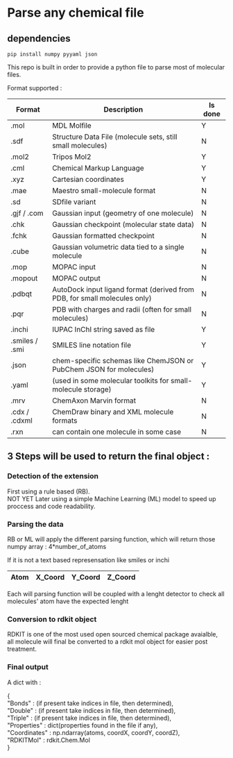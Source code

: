 # Parse any chemical file

## dependencies

```
pip install numpy pyyaml json
```

This repo is built in order to provide a python file to parse most of molecular files.

Format supported : 

| Format        | Description                                                               | Is done |
| --------------|---------------------------------------------------------------------------|----------
|.mol           | MDL Molfile                                                               | Y       |
|.sdf           | Structure Data File (molecule sets, still small molecules)                | N       |
|.mol2          | Tripos Mol2                                                               | Y       |
|.cml           | Chemical Markup Language                                                  | Y       |
|.xyz           | Cartesian coordinates                                                     | Y       |
|.mae           | Maestro small-molecule format                                             | N       |
|.sd            | SDfile variant                                                            | N       |
|.gjf / .com    | Gaussian input (geometry of one molecule)                                 | N       |
|.chk           | Gaussian checkpoint (molecular state data)                                | N       |
|.fchk          | Gaussian formatted checkpoint                                             | N       |
|.cube          | Gaussian volumetric data tied to a single molecule                        | N       |
|.mop           | MOPAC input                                                               | N       |
|.mopout        | MOPAC output                                                              | N       |
|.pdbqt         | AutoDock input ligand format (derived from PDB, for small molecules only) | N       |
|.pqr           | PDB with charges and radii (often for small molecules)                    | N       |
|.inchi         | IUPAC InChI string saved as file                                          | Y       |
|.smiles / .smi | SMILES line notation file                                                 | Y       |
|.json          | chem-specific schemas like ChemJSON or PubChem JSON for molecules)        | Y       |
|.yaml          | (used in some molecular toolkits for small-molecule storage)              | Y       |
|.mrv           | ChemAxon Marvin format                                                    | N       |
|.cdx / .cdxml  | ChemDraw binary and XML molecule formats                                  | N       |
|.rxn           | can contain one molecule in some case                                     | N       |

## 3 Steps will be used to return the final object :

### Detection of the extension

First using a rule based (RB).\
NOT YET Later using a simple Machine Learning (ML) model to speed up proccess and code readability.

### Parsing the data

RB or ML will apply the different parsing function, which will return those numpy array : 4*number_of_atoms

If it is not a text based represensation like smiles or inchi

| Atom | X_Coord | Y_Coord | Z_Coord | 
|------|---------|---------|---------|

Each will parsing function will be coupled with a lenght detector to check all molecules' atom have the expected lenght

### Conversion to rdkit object

RDKIT is one of the most used open sourced chemical package avaialble, all molecule will final be converted to a rdkit mol object for easier post treatment.

### Final output

A dict with : 

{\
"Bonds"       : (if present take indices in file, then determined),\
"Double"      : (if present take indices in file, then determined),\
"Triple"      : (if present take indices in file, then determined),\
"Properties"  : dict(properties found in the file if any),\
"Coordinates" : np.ndarray(atoms, coordX, coordY, coordZ),\
"RDKITMol"    : rdkit.Chem.Mol\
}
